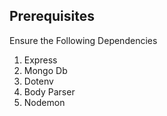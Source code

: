 ## Prerequisites

Ensure the Following Dependencies

1. Express
2. Mongo Db
3. Dotenv
4. Body Parser
5. Nodemon

